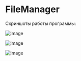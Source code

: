 # FileManager
Скриншоты работы программы:


![image](https://github.com/user-attachments/assets/8fc8f059-ed81-4736-a885-4ac0613e54e4)


![image](https://github.com/user-attachments/assets/29a70cbf-f9e7-419c-94e5-873c22d10de9)

![image](https://github.com/user-attachments/assets/b272ddb0-725f-48cf-bc16-9e8e69d9e6a4)
